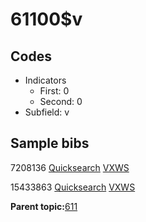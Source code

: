 # 61100$v

## Codes

-   Indicators
    -   First: 0
    -   Second: 0
-   Subfield: v

## Sample bibs

7208136 [Quicksearch](https://search.library.yale.edu/catalog/7208136) [VXWS](http://prodorbis.library.yale.edu:7014/vxws/GetHoldingsService?bibId=7208136)

15433863 [Quicksearch](https://search.library.yale.edu/catalog/15433863) [VXWS](http://prodorbis.library.yale.edu:7014/vxws/GetHoldingsService?bibId=15433863)

**Parent topic:**[611](../../tags/611/611.md)

